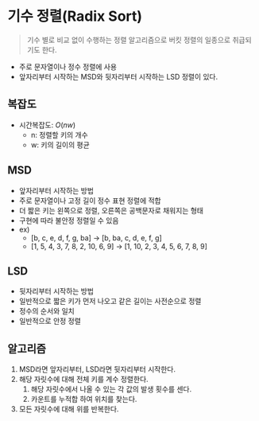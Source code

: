 # 기수 정렬(Radix Sort)

> 기수 별로 비교 없이 수행하는 정렬 알고리즘으로 버킷 정렬의 일종으로 취급되기도 한다.

- 주로 문자열이나 정수 정렬에 사용
- 앞자리부터 시작하는 MSD와 뒷자리부터 시작하는 LSD 정렬이 있다.

## 복잡도
- 시간복잡도: $O(nw)$
  - n: 정렬할 키의 개수
  - w: 키의 길이의 평균

## MSD
- 앞자리부터 시작하는 방법
- 주로 문자열이나 고정 길이 정수 표현 정렬에 적합
- 더 짧은 키는 왼쪽으로 정렬, 오른쪽은 공백문자로 채워지는 형태
- 구현에 따라 불안정 정렬일 수 있음
- ex)
  - [b, c, e, d, f, g, ba] -> [b, ba, c, d, e, f, g]
  - [1, 5, 4, 3, 7, 8, 2, 10, 6, 9] -> [1, 10, 2, 3, 4, 5, 6, 7, 8, 9]

## LSD
- 뒷자리부터 시작하는 방법
- 일반적으로 짧은 키가 먼저 나오고 같은 길이는 사전순으로 정렬
- 정수의 순서와 일치
- 일반적으로 안정 정렬

## 알고리즘
1. MSD라면 앞자리부터, LSD라면 뒷자리부터 시작한다.
2. 해당 자릿수에 대해 전체 키를 계수 정렬한다.
   1. 해당 자릿수에서 나올 수 있는 각 값의 발생 횟수를 센다.
   2. 카운트를 누적합 하여 위치를 찾는다.
3. 모든 자릿수에 대해 위를 반복한다.
